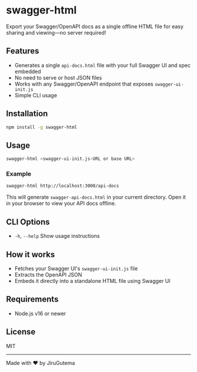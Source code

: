 # swagger-html

Export your Swagger/OpenAPI docs as a single offline HTML file for easy sharing and viewing—no server required!

## Features
- Generates a single `api-docs.html` file with your full Swagger UI and spec embedded
- No need to serve or host JSON files
- Works with any Swagger/OpenAPI endpoint that exposes `swagger-ui-init.js`
- Simple CLI usage

## Installation

```bash
npm install -g swagger-html
```

## Usage

```bash
swagger-html <swagger-ui-init.js-URL or base URL>
```

### Example

```bash
swagger-html http://localhost:3000/api-docs
```

This will generate `swagger-api-docs.html` in your current directory. Open it in your browser to view your API docs offline.

## CLI Options

- `-h`, `--help`  Show usage instructions

## How it works
- Fetches your Swagger UI's `swagger-ui-init.js` file
- Extracts the OpenAPI JSON
- Embeds it directly into a standalone HTML file using Swagger UI

## Requirements
- Node.js v16 or newer

## License
MIT

---

Made with ❤️ by JiruGutema
